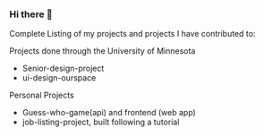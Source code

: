 ### Hi there 👋

Complete Listing of my projects and projects I have contributed to:

Projects done through the University of Minnesota
 - Senior-design-project
 - ui-design-ourspace
 
Personal Projects
 - Guess-who-game(api) and frontend (web app)
 - job-listing-project, built following a tutorial
